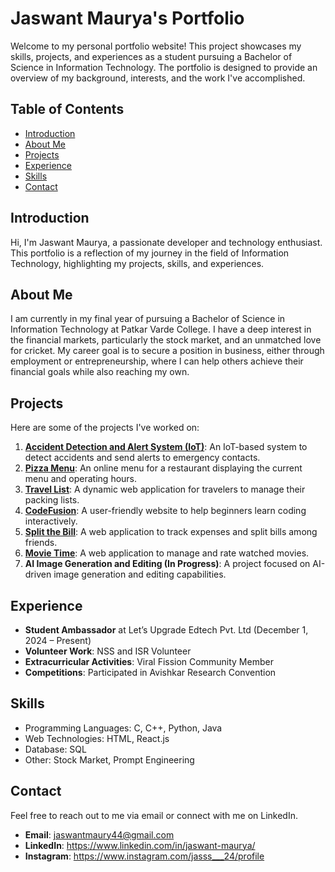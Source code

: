 # Jaswant Maurya's Portfolio

Welcome to my personal portfolio website! This project showcases my skills, projects, and experiences as a student pursuing a Bachelor of Science in Information Technology. The portfolio is designed to provide an overview of my background, interests, and the work I've accomplished.

## Table of Contents

- [Introduction](#introduction)
- [About Me](#about-me)
- [Projects](#projects)
- [Experience](#experience)
- [Skills](#skills)
- [Contact](#contact)

## Introduction

Hi, I'm Jaswant Maurya, a passionate developer and technology enthusiast. This portfolio is a reflection of my journey in the field of Information Technology, highlighting my projects, skills, and experiences.

## About Me

I am currently in my final year of pursuing a Bachelor of Science in Information Technology at Patkar Varde College. I have a deep interest in the financial markets, particularly the stock market, and an unmatched love for cricket. My career goal is to secure a position in business, either through employment or entrepreneurship, where I can help others achieve their financial goals while also reaching my own.

## Projects

Here are some of the projects I've worked on:

1. **[Accident Detection and Alert System (IoT)]()**: An IoT-based system to detect accidents and send alerts to emergency contacts.
2. **[Pizza Menu](https://jasss24.github.io/pizza-list/)**: An online menu for a restaurant displaying the current menu and operating hours.
3. **[Travel List](https://jasss24.github.io/far-away/)**: A dynamic web application for travelers to manage their packing lists.
4. **[CodeFusion](https://jasss24.github.io/CodeFusion/)**: A user-friendly website to help beginners learn coding interactively.
5. **[Split the Bill](https://jasss24.github.io/split-the-bill/)**: A web application to track expenses and split bills among friends.
6. **[Movie Time](https://jasss24.github.io/movie-time/)**: A web application to manage and rate watched movies.
7. **AI Image Generation and Editing (In Progress)**: A project focused on AI-driven image generation and editing capabilities.

## Experience

- **Student Ambassador** at Let’s Upgrade Edtech Pvt. Ltd (December 1, 2024 – Present)
- **Volunteer Work**: NSS and ISR Volunteer
- **Extracurricular Activities**: Viral Fission Community Member
- **Competitions**: Participated in Avishkar Research Convention

## Skills

- Programming Languages: C, C++, Python, Java
- Web Technologies: HTML, React.js
- Database: SQL
- Other: Stock Market, Prompt Engineering

## Contact

Feel free to reach out to me via email or connect with me on LinkedIn.

- **Email**: jaswantmaury44@gmail.com
- **LinkedIn**: https://www.linkedin.com/in/jaswant-maurya/
- **Instagram**: https://www.instagram.com/jasss___24/profile
